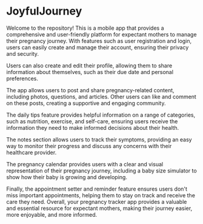 # JoyfulJourney

Welcome to the  repository! This is a mobile app that provides a comprehensive and user-friendly platform for expectant mothers to manage their pregnancy journey. With features such as user registration and login, users can easily create and manage their account, ensuring their privacy and security.

Users can also create and edit their profile, allowing them to share information about themselves, such as their due date and personal preferences.

The app allows users to post and share pregnancy-related content, including photos, questions, and articles. Other users can like and comment on these posts, creating a supportive and engaging community.

The daily tips feature provides helpful information on a range of categories, such as nutrition, exercise, and self-care, ensuring users receive the information they need to make informed decisions about their health.

The notes section allows users to track their symptoms, providing an easy way to monitor their progress and discuss any concerns with their healthcare provider.

The pregnancy calendar provides users with a clear and visual representation of their pregnancy journey, including a baby size simulator to show how their baby is growing and developing.

Finally, the appointment setter and reminder feature ensures users don't miss important appointments, helping them to stay on track and receive the care they need. Overall, your pregnancy tracker app provides a valuable and essential resource for expectant mothers, making their journey easier, more enjoyable, and more informed.




